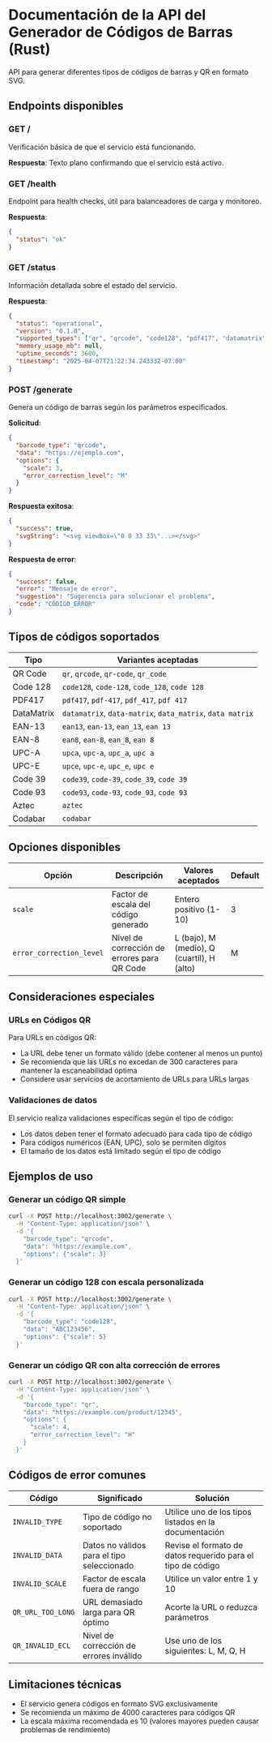 # Documentación de la API del Generador de Códigos de Barras (Rust)

API para generar diferentes tipos de códigos de barras y QR en formato SVG.

## Endpoints disponibles

### GET /

Verificación básica de que el servicio está funcionando.

**Respuesta**: Texto plano confirmando que el servicio está activo.

### GET /health

Endpoint para health checks, útil para balanceadores de carga y monitoreo.

**Respuesta**:
```json
{
  "status": "ok"
}
```

### GET /status

Información detallada sobre el estado del servicio.

**Respuesta**:
```json
{
  "status": "operational",
  "version": "0.1.0",
  "supported_types": ["qr", "qrcode", "code128", "pdf417", "datamatrix", "ean13", "ean8", "upca", "upce", "code39", "code93", "aztec", "codabar"],
  "memory_usage_mb": null,
  "uptime_seconds": 3600,
  "timestamp": "2025-04-07T21:22:34.243332-07:00"
}
```

### POST /generate

Genera un código de barras según los parámetros especificados.

**Solicitud**:
```json
{
  "barcode_type": "qrcode",
  "data": "https://ejemplo.com",
  "options": {
    "scale": 3,
    "error_correction_level": "M"
  }
}
```

**Respuesta exitosa**:
```json
{
  "success": true,
  "svgString": "<svg viewBox=\"0 0 33 33\"...></svg>"
}
```

**Respuesta de error**:
```json
{
  "success": false,
  "error": "Mensaje de error",
  "suggestion": "Sugerencia para solucionar el problema",
  "code": "CÓDIGO_ERROR"
}
```

## Tipos de códigos soportados

| Tipo | Variantes aceptadas |
|------|---------------------|
| QR Code | `qr`, `qrcode`, `qr-code`, `qr_code` |
| Code 128 | `code128`, `code-128`, `code_128`, `code 128` |
| PDF417 | `pdf417`, `pdf-417`, `pdf_417`, `pdf 417` |
| DataMatrix | `datamatrix`, `data-matrix`, `data_matrix`, `data matrix` |
| EAN-13 | `ean13`, `ean-13`, `ean_13`, `ean 13` |
| EAN-8 | `ean8`, `ean-8`, `ean_8`, `ean 8` |
| UPC-A | `upca`, `upc-a`, `upc_a`, `upc a` |
| UPC-E | `upce`, `upc-e`, `upc_e`, `upc e` |
| Code 39 | `code39`, `code-39`, `code_39`, `code 39` |
| Code 93 | `code93`, `code-93`, `code_93`, `code 93` |
| Aztec | `aztec` |
| Codabar | `codabar` |

## Opciones disponibles

| Opción | Descripción | Valores aceptados | Default |
|--------|-------------|-------------------|---------|
| `scale` | Factor de escala del código generado | Entero positivo (1-10) | 3 |
| `error_correction_level` | Nivel de corrección de errores para QR Code | L (bajo), M (medio), Q (cuartil), H (alto) | M |

## Consideraciones especiales

### URLs en Códigos QR

Para URLs en códigos QR:
- La URL debe tener un formato válido (debe contener al menos un punto)
- Se recomienda que las URLs no excedan de 300 caracteres para mantener la escaneabilidad óptima
- Considere usar servicios de acortamiento de URLs para URLs largas
  
### Validaciones de datos

El servicio realiza validaciones específicas según el tipo de código:
- Los datos deben tener el formato adecuado para cada tipo de código
- Para códigos numéricos (EAN, UPC), solo se permiten dígitos
- El tamaño de los datos está limitado según el tipo de código

## Ejemplos de uso

### Generar un código QR simple

```bash
curl -X POST http://localhost:3002/generate \
  -H "Content-Type: application/json" \
  -d '{
    "barcode_type": "qrcode",
    "data": "https://example.com",
    "options": {"scale": 3}
  }'
```

### Generar un código 128 con escala personalizada

```bash
curl -X POST http://localhost:3002/generate \
  -H "Content-Type: application/json" \
  -d '{
    "barcode_type": "code128",
    "data": "ABC123456",
    "options": {"scale": 5}
  }'
```

### Generar un código QR con alta corrección de errores

```bash
curl -X POST http://localhost:3002/generate \
  -H "Content-Type: application/json" \
  -d '{
    "barcode_type": "qr",
    "data": "https://example.com/product/12345",
    "options": {
      "scale": 4,
      "error_correction_level": "H"
    }
  }'
```

## Códigos de error comunes

| Código | Significado | Solución |
|--------|-------------|----------|
| `INVALID_TYPE` | Tipo de código no soportado | Utilice uno de los tipos listados en la documentación |
| `INVALID_DATA` | Datos no válidos para el tipo seleccionado | Revise el formato de datos requerido para el tipo de código |
| `INVALID_SCALE` | Factor de escala fuera de rango | Utilice un valor entre 1 y 10 |
| `QR_URL_TOO_LONG` | URL demasiado larga para QR óptimo | Acorte la URL o reduzca parámetros |
| `QR_INVALID_ECL` | Nivel de corrección de errores inválido | Use uno de los siguientes: L, M, Q, H |

## Limitaciones técnicas

- El servicio genera códigos en formato SVG exclusivamente
- Se recomienda un máximo de 4000 caracteres para códigos QR
- La escala máxima recomendada es 10 (valores mayores pueden causar problemas de rendimiento)